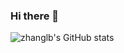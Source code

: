 ### Hi there 👋
![zhanglb's GitHub stats](https://github-readme-stats.vercel.app/api?username=zhanglbthu&show_icons=true&theme=dark)
